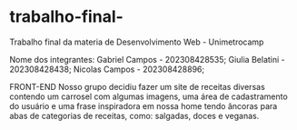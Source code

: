 # trabalho-final-
Trabalho final da materia de Desenvolvimento Web - Unimetrocamp

Nome dos integrantes:
Gabriel Campos - 202308428535;
Giulia Belatini - 202308428438;
Nicolas Campos - 202308428896;

FRONT-END
Nosso grupo decidiu fazer um site de receitas diversas contendo um carrosel com algumas imagens, uma área de cadastramento do usuário e uma frase inspiradora em nossa home tendo âncoras para abas de categorias de receitas, como: salgadas, doces e veganas.
